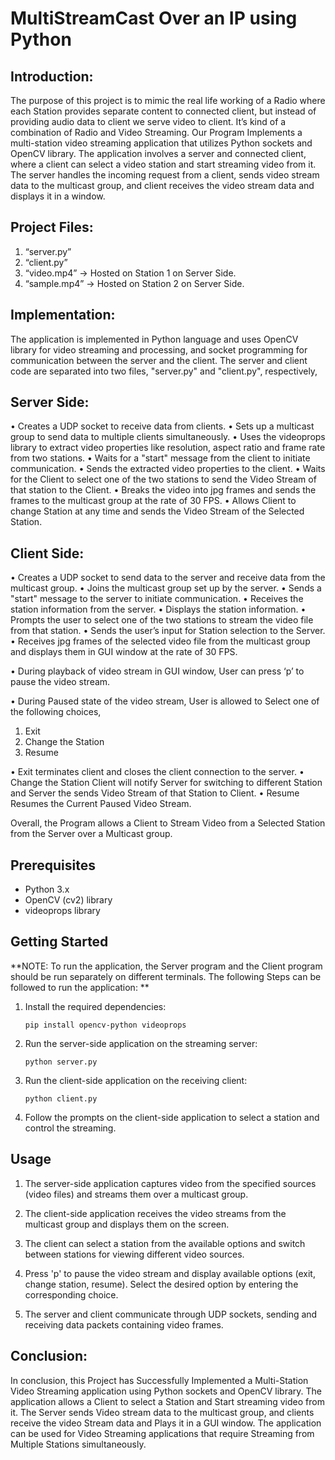 # MultiStreamCast Over an IP using Python


## Introduction: 
 
The purpose of this project is to mimic the real life working of a Radio where each Station provides separate content to connected client, but instead of providing audio data to client we serve video to client. It’s kind of a combination of Radio and Video Streaming. Our Program Implements a multi-station video streaming application that utilizes Python sockets and OpenCV library. The application involves a server and connected client, where a client can select a video station and start streaming video from it. The server handles the incoming request from a client, sends video stream data to the multicast group, and client receives the video stream data and displays it in a window. 
 
 
## Project Files: 
 
1)	“server.py” 
2)	“client.py” 
3)	“video.mp4” → Hosted on Station 1 on Server Side. 
4)	“sample.mp4” → Hosted on Station 2 on Server Side. 
 
## Implementation: 
 
The application is implemented in Python language and uses OpenCV library for video streaming and processing, and socket programming for communication between the server and the client. The server and client code are separated into two files, "server.py" and "client.py", respectively, 
 
## Server Side: 
 
•	Creates a UDP socket to receive data from clients. 
•	Sets up a multicast group to send data to multiple clients simultaneously. 
•	Uses the videoprops library to extract video properties like resolution, aspect ratio and frame rate from two stations. 
•	Waits for a "start" message from the client to initiate communication. 
•	Sends the extracted video properties to the client. 
•	Waits for the Client to select one of the two stations to send the Video Stream of that station to the Client. 
•	Breaks the video into jpg frames and sends the frames to the multicast group at the rate of 30 FPS. 
•	Allows Client to change Station at any time and sends the Video Stream of the Selected Station. 
 
## Client Side: 
 
•	Creates a UDP socket to send data to the server and receive data from the multicast group. 
•	Joins the multicast group set up by the server. 
•	Sends a "start" message to the server to initiate communication. 
•	Receives the station information from the server. 
•	Displays the station information. 
•	Prompts the user to select one of the two stations to stream the video file from that station. 
•	Sends the user’s input for Station selection to the Server. 
•	Receives jpg frames of the selected video file from the multicast group and displays them in GUI window at the rate of 30 FPS. 
 
•	During playback of video stream in GUI window, User can press ‘p’ to pause the video stream. 
 
•	During Paused state of the video stream, User is allowed to Select one of the following choices, 
1)	Exit  
2)	Change the Station  
3)	Resume 
 
•	Exit terminates client and closes the client connection to the server. 
•	Change the Station Client will notify Server for switching to different Station and Server the sends Video Stream of that Station to Client. 
•	Resume Resumes the Current Paused Video Stream. 
 
Overall, the Program allows a Client to Stream Video from a Selected Station from the Server over a Multicast group. 

## Prerequisites

- Python 3.x
- OpenCV (cv2) library
- videoprops library

## Getting Started

**NOTE: To run the application, the Server program and the Client program should be run separately on different terminals. The following Steps can be followed to run the application: **

1. Install the required dependencies:

   ```
   pip install opencv-python videoprops
   ```

2. Run the server-side application on the streaming server:

   ```
   python server.py
   ```

3. Run the client-side application on the receiving client:

   ```
   python client.py
   ```

4. Follow the prompts on the client-side application to select a station and control the streaming.

## Usage

1. The server-side application captures video from the specified sources (video files) and streams them over a multicast group.

2. The client-side application receives the video streams from the multicast group and displays them on the screen.

3. The client can select a station from the available options and switch between stations for viewing different video sources.

4. Press 'p' to pause the video stream and display available options (exit, change station, resume). Select the desired option by entering the corresponding choice.

5. The server and client communicate through UDP sockets, sending and receiving data packets containing video frames.

## Conclusion: 
 
In conclusion, this Project has Successfully Implemented a Multi-Station Video Streaming application using Python sockets and OpenCV library. The application allows a Client to select a Station and Start streaming video from it. The Server sends Video stream data to the multicast group, and clients receive the video Stream data and Plays it in a GUI window. The application can be used for Video Streaming applications that require Streaming from Multiple Stations simultaneously. 



 

  
